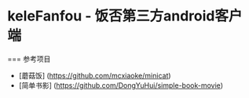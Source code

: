 # keleFanfou - 饭否第三方android客户端
===
参考项目
* [蘑菇饭] (https://github.com/mcxiaoke/minicat)
* [简单书影] (https://github.com/DongYuHui/simple-book-movie)
